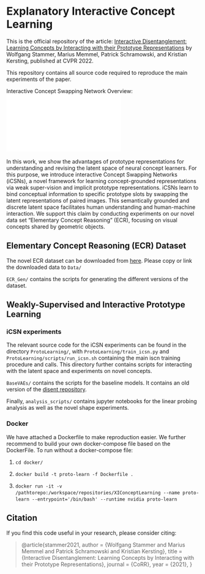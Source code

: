 # Explanatory Interactive Concept Learning

This is the official repository of the article: [Interactive Disentanglement: Learning Concepts by Interacting with 
their Prototype Representations](https://arxiv.org/pdf/2112.02290.pdf) by Wolfgang Stammer, Marius Memmel, 
Patrick Schramowski, and Kristian Kersting, published at CVPR 2022.

This repository contains all source code required to reproduce the main experiments of the paper.

Interactive Concept Swapping Network Overview:
![Prototype Concept Learning via Interactive Concept Swapping Networks](./figures/icsn.pdf)

In this work, we show the advantages of prototype representations for understanding and revising the latent space of 
neural concept learners. For this purpose, we introduce interactive Concept Swapping Networks (iCSNs), a novel 
framework for learning concept-grounded representations via weak super-vision and implicit prototype representations. 
iCSNs learn to bind conceptual information to specific prototype slots by swapping the latent representations of paired 
images. This semantically grounded and discrete latent space facilitates human understanding and human-machine 
interaction. We support this claim by conducting experiments on our novel data set “Elementary Concept Reasoning” 
(ECR), focusing on visual concepts shared by geometric objects.

## Elementary Concept Reasoning (ECR) Dataset

The novel ECR dataset can be downloaded from [here](https://tudatalib.ulb.tu-darmstadt.de/handle/tudatalib/3426). 
Please copy or link the downloaded data to ```Data/``` 

```ECR_Gen/``` contains the scripts for generating the different versions of the dataset.

## Weakly-Supervised and Interactive Prototype Learning

### iCSN experiments

The relevant source code for the iCSN experiments can be found in the directory ```ProtoLearning/```, with 
```ProtoLearning/train_icsn.py``` and ```ProtoLearning/scripts/run_icsn.sh``` containing the main iscn training 
procedure and calls. This directory further contains scripts for interacting with the latent space and experiments 
on novel concepts.

```BaseVAEs/``` contains the scripts for the baseline models. It contains an old version of the 
[disent repository](https://github.com/nmichlo/disent).

Finally, ```analysis_scripts/``` contains jupyter notebooks for the linear probing analysis as well as the novel shape 
experiments.

### Docker

We have attached a Dockerfile to make reproduction easier. We further recommend to build your own docker-compose file
based on the DockerFile. To run without a docker-compose file:

1. ```cd docker/```

2. ```docker build -t proto-learn -f Dockerfile .```

3. ```docker run -it -v /pathtorepo:/workspace/repositories/XIConceptLearning --name proto-learn --entrypoint='/bin/bash' --runtime nvidia proto-learn```

## Citation
If you find this code useful in your research, please consider citing:

> @article{stammer2021,
  author    = {Wolfgang Stammer and
               Marius Memmel and
               Patrick Schramowski and
               Kristian Kersting},
  title     = {Interactive Disentanglement: Learning Concepts by Interacting with
               their Prototype Representations},
  journal   = {CoRR},
  year      = {2021},
}

